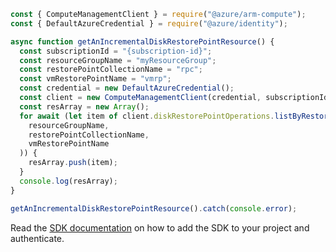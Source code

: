 ```javascript
const { ComputeManagementClient } = require("@azure/arm-compute");
const { DefaultAzureCredential } = require("@azure/identity");

async function getAnIncrementalDiskRestorePointResource() {
  const subscriptionId = "{subscription-id}";
  const resourceGroupName = "myResourceGroup";
  const restorePointCollectionName = "rpc";
  const vmRestorePointName = "vmrp";
  const credential = new DefaultAzureCredential();
  const client = new ComputeManagementClient(credential, subscriptionId);
  const resArray = new Array();
  for await (let item of client.diskRestorePointOperations.listByRestorePoint(
    resourceGroupName,
    restorePointCollectionName,
    vmRestorePointName
  )) {
    resArray.push(item);
  }
  console.log(resArray);
}

getAnIncrementalDiskRestorePointResource().catch(console.error);
```

Read the [SDK documentation](https://github.com/Azure/azure-sdk-for-js/blob/%40azure%2Farm-compute_17.3.1/sdk/compute/arm-compute/README.md) on how to add the SDK to your project and authenticate.
